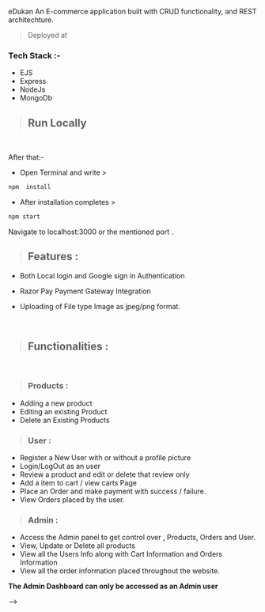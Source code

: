 eDukan
An E-commerce application built with CRUD functionality, and REST architechture.

> Deployed at  

### Tech Stack :-
- EJS
- Express
- NodeJs
- MongoDb

> ## Run Locally

<br>


After that:-

- Open Terminal and write  >
``` bash
npm  install
```

- After installation completes  > 
``` bash
npm start
```
Navigate to localhost:3000 or the mentioned port .

> ## Features :
-  Both Local login and Google  sign in Authentication

- Razor Pay Payment Gateway Integration

- Uploading of File type Image as jpeg/png format.
<br>

> ## **Functionalities :**
<br>

> ### **Products** :

- Adding a new product 
- Editing an existing Product
- Delete an Existing Products

> ### **User** :
- Register a New User with or without a profile picture
- Login/LogOut as an user
- Review a product and edit or delete that review only
- Add a item to cart / view carts Page
- Place an Order and make payment with success / failure.
- View Orders placed by the user.

>### **Admin** :
- Access the Admin panel to get control over , Products, Orders and User.
- View, Update or Delete all products
- View all the Users Info along with Cart Information and Orders Information
- View all the order information placed throughout the website.



**The Admin Dashboard can only be accessed as an Admin user**

<!-- Default Admin Credentials : 
- username : ajitadmin
- password : ajitadmin -->

<!-- # Screenshots -->
<!-- 
## Home page

<!-- ![home-page](public/images/home.png) 

## Item page
![item-page](public/images/item.png)

![item-page](public/images/item-m.png)

## Login page

![login-page](public/images/login.png)

![login-page](public/images/login-m.png)
## Cart page
![cart-page](public/images/cart.png)

![cart-page](public/images/cart-m.png)

## Payment page 
![payment-page](public/images/payment.png)

## Orders page 

![order-page](public/images/orders.png)

## Admin Dashboard

![admin-home](public/images/admin-home.png)

## User Dash board
![admin-user](public/images/admin-users.png)

## Products Dash board
![admin-products-dashboard](public/images/admin-products.png)

## Add a new Product
![admin-add-new-product](public/images/admin-products-new.png)

## Edit a Product

![admin-edit-product](public/images/admin-products-edit.png) --> -->
